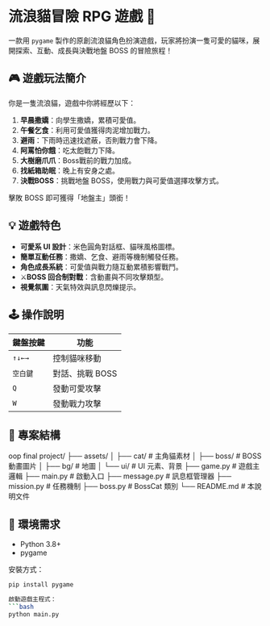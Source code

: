 # 流浪貓冒險 RPG 遊戲 🐾

一款用 `pygame` 製作的原創流浪貓角色扮演遊戲，玩家將扮演一隻可愛的貓咪，展開探索、互動、成長與決戰地盤 BOSS 的冒險旅程！

## 🎮 遊戲玩法簡介

你是一隻流浪貓，遊戲中你將經歷以下：

1. **早晨撒嬌**：向學生撒嬌，累積可愛值。
2. **午餐乞食**：利用可愛值獲得肉泥增加戰力。
3. **避雨**：下雨時迅速找遮蔽，否則戰力會下降。
4. **阿罵怕你餓**：吃太飽戰力下降。
5. **大樹磨爪爪**：Boss戰前的戰力加成。
6. **找紙箱助眠**：晚上有安身之處。
7. **決戰BOSS**：挑戰地盤 BOSS，使用戰力與可愛值選擇攻擊方式。

擊敗 BOSS 即可獲得「地盤主」頭銜！

## 💡 遊戲特色

- **可愛系 UI 設計**：米色圓角對話框、貓咪風格圖標。
- **簡單互動任務**：撒嬌、乞食、避雨等機制觸發任務。
- **角色成長系統**：可愛值與戰力隨互動累積影響戰鬥。
- ⚔**BOSS 回合制對戰**：含動畫與不同攻擊類型。
- **視覺氛圍**：天氣特效與訊息閃爍提示。

## 🕹️ 操作說明

| 鍵盤按鍵 | 功能             |
|----------|------------------|
| `↑↓←→`   | 控制貓咪移動     |
| `空白鍵` | 對話、挑戰 BOSS |
| `Q`      | 發動可愛攻擊     |
| `W`      | 發動戰力攻擊     |

## 📁 專案結構

oop final project/
├── assets/
│ ├── cat/ # 主角貓素材
│ ├── boss/ # BOSS 動畫圖片
│ ├── bg/ # 地圖
│ └── ui/ # UI 元素、背景
├── game.py # 遊戲主邏輯
├── main.py # 啟動入口
├── message.py # 訊息框管理器
├── mission.py # 任務機制
├── boss.py # BossCat 類別
└── README.md # 本說明文件


## 🔧 環境需求

- Python 3.8+
- pygame

安裝方式：

```bash
pip install pygame

啟動遊戲主程式：
```bash
python main.py

